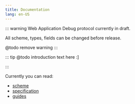 ```yaml
---
title: Documentation
lang: en-US
---
```


::: warning
Web Application Debug protocol currently in draft.

All scheme, types, fields can be changed before release.

@todo remove warning
:::

::: tip @todo
introduction text here :]

<primary-link target="scheme/" title="View scheme"/>
:::

Currently you can read:
- [scheme](scheme/)
- [specification](specification/)
- [guides](server-side/)
